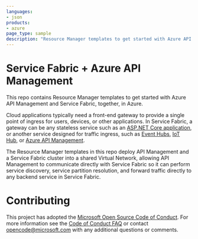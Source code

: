 ```yaml
---
languages:
- json
products:
- azure
page_type: sample
description: "Resource Manager templates to get started with Azure API Management and Service Fabric, together, in Azure."
---
```


# Service Fabric + Azure API Management

This repo contains Resource Manager templates to get started with Azure API Management and Service Fabric, together, in Azure. 

Cloud applications typically need a front-end gateway to provide a single point of ingress for users, devices, or other applications. In Service Fabric, a gateway can be any stateless service such as an [ASP.NET Core application](https://docs.microsoft.com/azure/service-fabric/service-fabric-reliable-services-communication-aspnetcore), or another service designed for traffic ingress, such as [Event Hubs](https://docs.microsoft.com/azure/event-hubs/), [IoT Hub](https://docs.microsoft.com/azure/iot-hub/), or [Azure API Management](https://docs.microsoft.com/azure/api-management/).

The Resource Manager templates in this repo deploy API Management and a Service Fabric cluster into a shared Virtual Network, allowing API Management to communicate directly with Service Fabric so it can perform service discovery, service partition resolution, and forward traffic directly to any backend service in Service Fabric. 

# Contributing

This project has adopted the [Microsoft Open Source Code of Conduct](https://opensource.microsoft.com/codeofconduct/). For more information see the [Code of Conduct FAQ](https://opensource.microsoft.com/codeofconduct/faq/) or contact [opencode@microsoft.com](mailto:opencode@microsoft.com) with any additional questions or comments.
